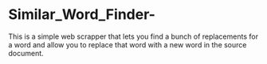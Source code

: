 # Similar_Word_Finder-
This is a simple web scrapper that lets you find a bunch of replacements for a word and allow you to replace that word with a new word in the source document.
